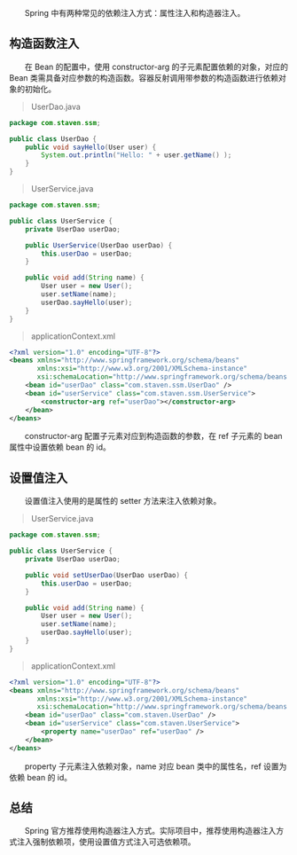 &emsp;&emsp;Spring 中有两种常见的依赖注入方式：属性注入和构造器注入。

## 构造函数注入

&emsp;&emsp;在 Bean 的配置中，使用 constructor-arg 的子元素配置依赖的对象，对应的 Bean 类需具备对应参数的构造函数。容器反射调用带参数的构造函数进行依赖对象的初始化。

> UserDao.java

```java
package com.staven.ssm;

public class UserDao {
    public void sayHello(User user) {
        System.out.println("Hello: " + user.getName() );
    }
}
```

> UserService.java

```java
package com.staven.ssm;

public class UserService {
    private UserDao userDao;

    public UserService(UserDao userDao) {
        this.userDao = userDao;
    }

    public void add(String name) {
        User user = new User();
        user.setName(name);
        userDao.sayHello(user);
    }
}
```

> applicationContext.xml

```xml
<?xml version="1.0" encoding="UTF-8"?>
<beans xmlns="http://www.springframework.org/schema/beans"
       xmlns:xsi="http://www.w3.org/2001/XMLSchema-instance"
       xsi:schemaLocation="http://www.springframework.org/schema/beans http://www.springframework.org/schema/beans/spring-beans.xsd">
    <bean id="userDao" class="com.staven.ssm.UserDao" />
    <bean id="userService" class="com.staven.ssm.UserService">
        <constructor-arg ref="userDao"></constructor-arg>
    </bean>
</beans>
```

&emsp;&emsp;constructor-arg 配置子元素对应到构造函数的参数，在 ref 子元素的 bean 属性中设置依赖 bean 的 id。

## 设置值注入

&emsp;&emsp;设置值注入使用的是属性的 setter 方法来注入依赖对象。

> UserService.java

```java
package com.staven.ssm;

public class UserService {
    private UserDao userDao;

    public void setUserDao(UserDao userDao) {
        this.userDao = userDao;
    }

    public void add(String name) {
        User user = new User();
        user.setName(name);
        userDao.sayHello(user);
    }
}
```

> applicationContext.xml

```xml
<?xml version="1.0" encoding="UTF-8"?>
<beans xmlns="http://www.springframework.org/schema/beans"
       xmlns:xsi="http://www.w3.org/2001/XMLSchema-instance"
       xsi:schemaLocation="http://www.springframework.org/schema/beans http://www.springframework.org/schema/beans/spring-beans.xsd">
    <bean id="userDao" class="com.staven.UserDao" />
    <bean id="userService" class="com.staven.UserService">
        <property name="userDao" ref="userDao" />
    </bean>
</beans>
```

&emsp;&emsp;property 子元素注入依赖对象，name 对应 bean 类中的属性名，ref 设置为依赖 bean 的 id。

## 总结

&emsp;&emsp;Spring 官方推荐使用构造器注入方式。实际项目中，推荐使用构造器注入方式注入强制依赖项，使用设置值方式注入可选依赖项。
